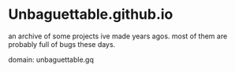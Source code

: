 # Unbaguettable.github.io

an archive of some projects ive made years agos.
most of them are probably full of bugs these days.

domain: unbaguettable.gq
